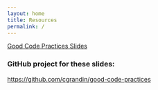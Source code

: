 ```yaml
---
layout: home
title: Resources
permalink: /
---
```


[Good Code Practices Slides](https://cgrandin.github.io/good-code-practices/presentation/Good-code-practice.html)

### GitHub project for these slides:

<https://github.com/cgrandin/good-code-practices>
